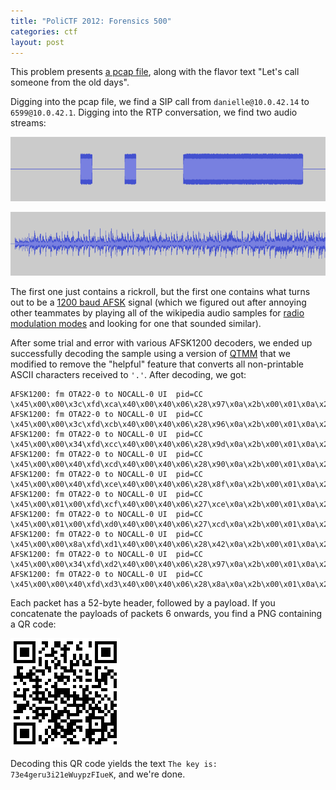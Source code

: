 ```yaml
---
title: "PoliCTF 2012: Forensics 500"
categories: ctf
layout: post
---
```


This problem presents [a pcap file][communication.pcap], along with the flavor text "Let's call someone from the old days".

Digging into the pcap file, we find a SIP call from `danielle@10.0.42.14` to `6599@10.0.42.1`.  Digging into the RTP conversation, we find two audio streams:

[![danielle@10.0.42.14 to 6599@10.0.42.1][danielle_6599.png]][danielle_6599.au]

[![6599@10.0.42.1 to danielle@10.0.42.14][6599_danielle.png]][6599_danielle.au]

The first one just contains a rickroll, but the first one contains what turns out to be a [1200 baud AFSK][wikipedia_afsk] signal (which we figured out after annoying other teammates by playing all of the wikipedia audio samples for [radio modulation modes][wikipedia_modulation] and looking for one that sounded similar).

After some trial and error with various AFSK1200 decoders, we ended up successfully decoding the sample using a version of [QTMM][qtmm] that we modified to remove the "helpful" feature that converts all non-printable ASCII characters received to `'.'`.  After decoding, we got:

    AFSK1200: fm OTA22-0 to NOCALL-0 UI  pid=CC
    \x45\x00\x00\x3c\xfd\xca\x40\x00\x40\x06\x28\x97\x0a\x2b\x00\x01\x0a\x2b\x00\x04\x9a\xd8\x27\x0f\xa9\xfd\x3f\x7c\x00\x00\x00\x00\xa0\x02\x04\x00\xc1\x9a\x00\x00\x02\x04\x01\x00\x04\x02\x08\x0a\x04\xa7\xc2\xb6\x00\x00\x00\x00\x01\x03\x03\x07
    AFSK1200: fm OTA22-0 to NOCALL-0 UI  pid=CC
    \x45\x00\x00\x3c\xfd\xcb\x40\x00\x40\x06\x28\x96\x0a\x2b\x00\x01\x0a\x2b\x00\x04\x9a\xd8\x27\x0f\xa9\xfd\x3f\x7c\x00\x00\x00\x00\xa0\x02\x04\x00\xc0\x6e\x00\x00\x02\x04\x01\x00\x04\x02\x08\x0a\x04\xa7\xc3\xe2\x00\x00\x00\x00\x01\x03\x03\x07
    AFSK1200: fm OTA22-0 to NOCALL-0 UI  pid=CC
    \x45\x00\x00\x34\xfd\xcc\x40\x00\x40\x06\x28\x9d\x0a\x2b\x00\x01\x0a\x2b\x00\x04\x9a\xd8\x27\x0f\xa9\xfd\x3f\x7d\x7a\x0c\xd3\xbd\x80\x10\x00\x08\xfc\xc9\x00\x00\x01\x01\x08\x0a\x04\xa7\xc4\xf6\x00\x12\xa2\xb4
    AFSK1200: fm OTA22-0 to NOCALL-0 UI  pid=CC
    \x45\x00\x00\x40\xfd\xcd\x40\x00\x40\x06\x28\x90\x0a\x2b\x00\x01\x0a\x2b\x00\x04\x9a\xd8\x27\x0f\xa9\xfd\x3f\x7d\x7a\x0c\xd3\xbd\xb0\x10\x00\x08\x29\xf2\x00\x00\x01\x01\x08\x0a\x04\xa7\xc4\xf6\x00\x12\xa3\xe1\x01\x01\x05\x0a\x7a\x0c\xd3\xbc\x7a\x0c\xd3\xbd
    AFSK1200: fm OTA22-0 to NOCALL-0 UI  pid=CC
    \x45\x00\x00\x40\xfd\xce\x40\x00\x40\x06\x28\x8f\x0a\x2b\x00\x01\x0a\x2b\x00\x04\x9a\xd8\x27\x0f\xa9\xfd\x3f\x7d\x7a\x0c\xd3\xbd\xb0\x10\x00\x08\x27\xef\x00\x00\x01\x01\x08\x0a\x04\xa7\xc4\xf6\x00\x12\xa5\xe4\x01\x01\x05\x0a\x7a\x0c\xd3\xbc\x7a\x0c\xd3\xbd
    AFSK1200: fm OTA22-0 to NOCALL-0 UI  pid=CC
    \x45\x00\x01\x00\xfd\xcf\x40\x00\x40\x06\x27\xce\x0a\x2b\x00\x01\x0a\x2b\x00\x04\x9a\xd8\x27\x0f\xa9\xfd\x3f\x7d\x7a\x0c\xd3\xbd\x80\x10\x00\x08\xad\xbf\x00\x00\x01\x01\x08\x0a\x04\xa7\xc4\xf6\x00\x12\xa5\xe4\x89\x50\x4e\x47\x0d\x0a\x1a\x0a\x00\x00\x00\x0d\x49\x48\x44\x52\x00\x00\x00\xaf\x00\x00\x00\xaf\x01\x03\x00\x00\x00\xb1\x5c\x1c\x36\x00\x00\x00\x06\x50\x4c\x54\x45\xff\xff\xff\x00\x00\x00\x55\xc2\xd3\x7e\x00\x00\x01\xa3\x49\x44\x41\x54\x48\x89\xbd\x97\xc1\xb1\x83\x30\x0c\x44\x37\x93\x83\x8f\x94\xe0\x4e\xa0\x31\x66\x60\x26\x8d\x41\x27\x94\xc0\x91\x03\x83\xfe\xae\xcc\xcf\xff\x0d\x2c\x3e\x38\xf0\xcc\xc1\x96\x56\x6b\x05\x78\x7e\x94\xe0\xc0\xb0\xbf\x73\xda\xca\xaa\xf7\xc5\x8b\x17\xa0\xe2\x45\xcc\xa7\x11\x65\xdd\x21\x66\xc5\x6b\x9c\x15\x3d\x49\x5c\x98\x36\x7e\x30\xc5\x13\x98\xbf\xd3\xa6\x3d\xe1\x31\x8c\x57\x9c\x88\xa5\xfb\x6c\xc7\x13\x58\xf1\xe6\xc4\xec\xde\xf8\x2f\x0d\x2e\x2c\x15\x31\xb1\x63\xbd\xa7\x7f\x62\x33\xe1\x56\x29\xab\x84\xcc\x08\xd4\x5f\x62\xc5\xc3\x2e\x21\xc7\x67\x0b\x69\x38\x9f\xdc\xb8\x67\xa8\xe3
    AFSK1200: fm OTA22-0 to NOCALL-0 UI  pid=CC
    \x45\x00\x01\x00\xfd\xd0\x40\x00\x40\x06\x27\xcd\x0a\x2b\x00\x01\x0a\x2b\x00\x04\x9a\xd8\x27\x0f\xa9\xfd\x40\x49\x7a\x0c\xd3\xbd\x80\x10\x00\x08\xf7\xac\x00\x00\x01\x01\x08\x0a\x04\xa7\xc4\xf6\x00\x12\xa5\xe4\xea\x66\x85\xa1\xc5\xbb\x1e\x66\x3c\x50\x46\xb9\x76\x80\x6b\xdc\x4e\xaa\xca\x89\x95\x62\x12\xbc\xe3\x5b\xae\x7a\x75\xe2\xf4\x23\x96\xcd\x5c\x8f\xbe\x53\xd0\xf9\x95\x36\x68\xc4\xac\x98\x19\x8c\xf2\xfb\x76\x08\x70\xcd\x8c\x35\x24\x5f\x9e\x5b\xe4\x18\x62\x86\x1b\xf7\xdd\x99\x3b\x51\xbc\x53\x50\x53\x13\xb2\x0f\xeb\xf0\x95\x42\xfe\x84\xd4\x5c\xff\xee\x1d\x23\xce\x8a\xe9\x3b\x3a\x53\xd0\x21\x0e\x95\xab\x19\x33\xca\xdc\x49\x30\xc5\xb9\xc6\x08\x8c\xd5\x8c\xef\xfb\xba\x5d\x30\xa9\x66\x8a\x0c\x56\x8c\x41\x77\x1a\xcb\x75\xe3\x53\xfa\x3e\x3d\x6a\x71\x63\x16\x69\xb4\x28\xf3\xdc\x19\x7e\x58\x71\x09\x79\x2d\xfb\x93\x9a\xa6\xc4\xc3\x67\xef\xe0\xc4\x39\x98\xe2\x29\x58\xa9\x27\xca\x85\x76\x78\x23\x2e\x92\x11\x77\x92\x96\xaf\x0f\x32\xd9\x56\x9c\x83\x35\x1b\xcd\x75\x43\x22\x33\xe3\xd6\x51\xeb\x82\x41\x5a\xa0\xee\x34\x37\x5e
    AFSK1200: fm OTA22-0 to NOCALL-0 UI  pid=CC
    \x45\x00\x00\x8a\xfd\xd1\x40\x00\x40\x06\x28\x42\x0a\x2b\x00\x01\x0a\x2b\x00\x04\x9a\xd8\x27\x0f\xa9\xfd\x41\x15\x7a\x0c\xd3\xbd\x80\x18\x00\x08\x02\xba\x00\x00\x01\x01\x08\x0a\x04\xa7\xc4\xf6\x00\x12\xa5\xe4\xd4\x51\xd3\x75\x19\xef\x3d\x1b\xce\x69\x2b\x66\xdc\x7a\x4d\x92\x54\xb3\xf6\x95\x29\x7e\x02\x87\x24\x8d\xaf\x29\xb9\x71\x76\xb6\x32\x25\x65\x77\xac\x61\xc6\x8a\xb7\x3a\xdb\xd6\x02\x96\x8b\xfa\x4a\x9d\x19\xf1\xfd\x1f\x10\xcd\x7f\x39\xcd\xdf\x26\xde\x84\x9f\x1f\x3f\x12\x35\xc5\xcb\x56\x7f\xcb\xc1\x00\x00\x00\x00\x49\x45\x4e\x44\xae\x42\x60\x82
    AFSK1200: fm OTA22-0 to NOCALL-0 UI  pid=CC
    \x45\x00\x00\x34\xfd\xd2\x40\x00\x40\x06\x28\x97\x0a\x2b\x00\x01\x0a\x2b\x00\x04\x9a\xd8\x27\x0f\xa9\xfd\x41\x6b\x7a\x0c\xd3\xbd\x80\x11\x00\x08\xf7\xaa\x00\x00\x01\x01\x08\x0a\x04\xa7\xc4\xf6\x00\x12\xa5\xe4
    AFSK1200: fm OTA22-0 to NOCALL-0 UI  pid=CC
    \x45\x00\x00\x40\xfd\xd3\x40\x00\x40\x06\x28\x8a\x0a\x2b\x00\x01\x0a\x2b\x00\x04\x9a\xd8\x27\x0f\xa9\xfd\x41\x6c\x7a\x0c\xd3\xbd\xb0\x10\x00\x08\x25\x3a\x00\x00\x01\x01\x08\x0a\x04\xa7\xc5\x2b\x00\x12\xa6\x75\x01\x01\x05\x0a\x7a\x0c\xd3\xbc\x7a\x0c\xd3\xbd

Each packet has a 52-byte header, followed by a payload.  If you concatenate the payloads of packets 6 onwards, you find a PNG containing a QR code:

![PNG from decoded audio][danielle_6599_afsk1200_decoded.png]

Decoding this QR code yields the text `The key is: 73e4geru3i21eWuypzFIueK`, and we're done.

[communication.pcap]: /postfiles/2012-11-19-polictf-2012-forensics-500/communication.pcap
[danielle_6599.au]: /postfiles/2012-11-19-polictf-2012-forensics-500/danielle_6599.au
[danielle_6599.png]: /postfiles/2012-11-19-polictf-2012-forensics-500/danielle_6599.png
[6599_danielle.au]: /postfiles/2012-11-19-polictf-2012-forensics-500/6599_danielle.au
[6599_danielle.png]: /postfiles/2012-11-19-polictf-2012-forensics-500/6599_danielle.png
[danielle_6599_afsk1200_decoded.png]: /postfiles/2012-11-19-polictf-2012-forensics-500/danielle_6599_afsk1200_decoded.png

[wikipedia_afsk]: https://en.wikipedia.org/wiki/Frequency-shift_keying#Audio_FSK
[wikipedia_modulation]: https://en.wikipedia.org/wiki/Category:Quantized_radio_modulation_modes
[qtmm]: https://github.com/csete/qtmm

